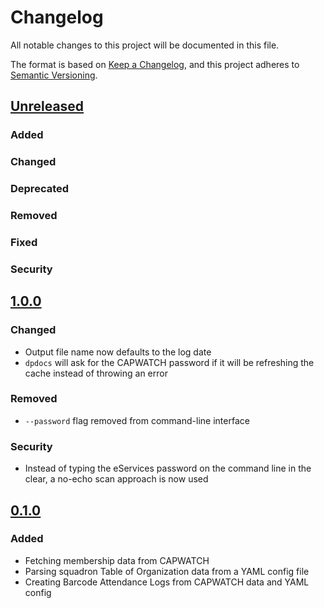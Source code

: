 # Changelog

All notable changes to this project will be documented in this file.

The format is based on [Keep a Changelog](https://keepachangelog.com/en/1.0.0/),
and this project adheres to [Semantic Versioning](https://semver.org/spec/v2.0.0.html).

## [Unreleased]

### Added

### Changed

### Deprecated

### Removed

### Fixed

### Security

## [1.0.0]

### Changed
- Output file name now defaults to the log date
- `dpdocs` will ask for the CAPWATCH password if it will be refreshing the cache instead of throwing an error

### Removed
- `--password` flag removed from command-line interface

### Security
- Instead of typing the eServices password on the command line in the clear, a no-echo scan approach is now used

## [0.1.0]

### Added
- Fetching membership data from CAPWATCH
- Parsing squadron Table of Organization data from a YAML config file
- Creating Barcode Attendance Logs from CAPWATCH data and YAML config

[unreleased]: https://github.com/ut080/bcs-portal/compare/v0.1.0...HEAD
[1.0.0]: https://github.com/ut080/bcs-portal/compare/v0.1.0...v1.0.0
[0.1.0]: https://github.com/ut080/bcs-portal/releases/tag/v0.1.0
